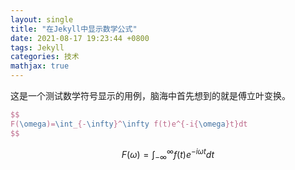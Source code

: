 ```yaml
---
layout: single
title: "在Jekyll中显示数学公式"
date: 2021-08-17 19:23:44 +0800
tags: Jekyll
categories: 技术
mathjax: true
---
```


这是一个测试数学符号显示的用例，脑海中首先想到的就是傅立叶变换。

```latex
$$
F(\omega)=\int_{-\infty}^\infty f(t)e^{-i{\omega}t}dt
$$
```

$$
F(\omega)=\int_{-\infty}^\infty f(t)e^{-i{\omega}t}dt
$$
